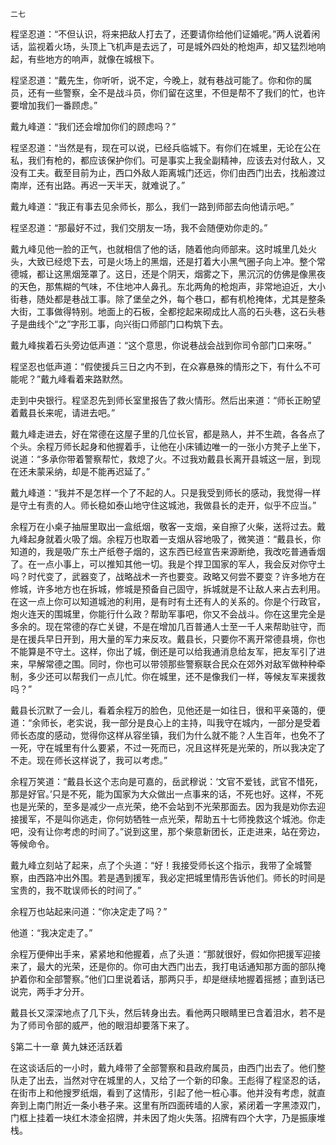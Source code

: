     二七 

   程坚忍道：“不但认识，将来把敌人打去了，还要请你给他们证婚呢。”两人说着闲话，监视着火场，头顶上飞机声是去远了，可是城外四处的枪炮声，却又猛烈地响起，有些地方的响声，就像在城根下。

   程坚忍道：“戴先生，你听听，说不定，今晚上，就有巷战可能了。你和你的属员，还有一些警察，全不是战斗员，你们留在这里，不但是帮不了我们的忙，也许要增加我们一番顾虑。”

   戴九峰道：“我们还会增加你们的顾虑吗？”

   程坚忍道：“当然是有，现在可以说，已经兵临城下。有你们在城里，无论在公在私，我们有枪的，都应该保护你们。可是事实上我全副精神，应该去对付敌人，又没有工夫。截至目前为止，西口外敌人距离城门还远，你们由西门出去，找船渡过南岸，还有出路。再迟一天半天，就难说了。”

   戴九峰道：“我正有事去见余师长，那么，我们一路到师部去向他请示吧。”

   程坚忍道：“那最好不过，我们交朋友一场，我不会随便劝你走的。”

   戴九峰见他一脸的正气，也就相信了他的话，随着他向师部来。这时城里几处火头，大致已经熄下去，可是火场上的黑烟，还是打着大小黑气圈子向上冲。整个常德城，都让这黑烟笼罩了。这日，还是个阴天，烟雾之下，黑沉沉的仿佛是像黑夜的天色，那焦糊的气味，不住地冲人鼻孔。东北两角的枪炮声，非常地迫近，大小街巷，随处都是巷战工事。除了堡垒之外，每个巷口，都有机枪掩体，尤其是整条大街，工事做得特别。地面上的石板，全都挖起来砌成比人高的石头巷，这石头巷子是曲线个“之”字形工事，向兴街口师部门口构筑下去。

   戴九峰挨着石头旁边低声道：“这个意思，你说巷战会战到你司令部门口来呀。”

   程坚忍也低声道：“假使援兵三日之内不到，在众寡悬殊的情形之下，有什么不可能呢？”戴九峰看着来路默然。

   走到中央银行。程坚忍先到师长室里报告了救火情形。然后出来道：“师长正盼望着戴县长来呢，请进去吧。”

   戴九峰走进去，好在常德在这屋子里的几位长官，都是熟人，并不生疏，各各点了个头。余程万师长起身和他握着手，让他在小床铺边唯一的一张小方凳子上坐下，说道：“多承你带着警察帮忙，救熄了火。不过我劝戴县长离开县城这一层，到现在还未蒙采纳，却是不能再迟延了。”

   戴九峰道：“我并不是怎样一个了不起的人。只是我受到师长的感动，我觉得一样是守土有责的人。师长稳如泰山地守住这城池，我做县长的走开，似乎不应当。”

   余程万在小桌子抽屉里取出一盒纸烟，敬客一支烟，亲自擦了火柴，送将过去。戴九峰起身就着火吸了烟。余程万也取着一支烟从容地吸了，微笑道：“戴县长，你知道的，我是吸广东土产纸卷子烟的，这东西已经宣告来源断绝，我改吃普通香烟了。在一点小事上，可以推知其他一切。我是个捍卫国家的军人，我会反对你守土吗？时代变了，武器变了，战略战术一齐也要变。政略又何尝不要变？许多地方在修城，许多地方也在拆城，修城是预备自己固守，拆城就是不让敌人来占去利用。在这一点上你可以知道城池的利用，是有时有土还有人的关系的。你是个行政官，炮火连天的围城里，你能行什么政？帮助军事吧，你又不会战斗。你在这里完全是多余的。现在常德的存亡关键，不是在增加几百普通人士至一千人来帮助驻守，而是在援兵早日开到，用大量的军力来反攻。戴县长，只要你不离开常德县境，你也不能算是不守土。这样，你出了城，倒还是可以给我通消息给友军，把友军引了进来，早解常德之围。同时，你也可以带领那些警察联合民众在郊外对敌军做种种牵制，多少还可以帮我们一点儿忙。你在城里，还不是像我们一样，等候友军来援救吗？”

   戴县长沉默了一会儿，看着余程万的脸色，见他还是一如往日，很和平亲蔼的，便道：“余师长，老实说，我一部分是良心上的主持，叫我守在城内，一部分是受着师长态度的感动，觉得你这样从容坐镇，我们为什么就不能？人生百年，也免不了一死，守在城里有什么要紧，不过一死而已，况且这样死是光荣的，所以我决定了不走。现在师长这样说了，我可以考虑。”

   余程万笑道：“戴县长这个志向是可嘉的，岳武穆说：‘文官不爱钱，武官不惜死，那是好官。’只是不死，能为国家为大众做出一点事来的话，不死也好。这样，不死也是光荣的，至多是减少一点光荣，绝不会站到不光荣那面去。因为我是劝你去迎接援军，不是叫你逃走，你何妨牺牲一点光荣，帮助五十七师挽救这个城池。你走吧，没有让你考虑的时间了。”说到这里，那个柴意新团长，正走进来，站在旁边，等候命令。

   戴九峰立刻站了起来，点了个头道：“好！我接受师长这个指示，我带了全城警察，由西路冲出外围。若是遇到援军，我必定把城里情形告诉他们。师长的时间是宝贵的，我不耽误师长的时间了。”

   余程万也站起来问道：“你决定走了吗？”

   他道：“我决定走了。”

   余程万便伸出手来，紧紧地和他握着，点了头道：“那就很好，假如你把援军迎接来了，最大的光荣，还是你的。你可由大西门出去，我打电话通知那方面的部队掩护着你和全部警察。”他们口里说着话，那两只手，却是继续地握着摇撼；直到话已说完，两手才分开。

   戴县长又深深地点了几下头，然后转身出去。看他两只眼睛里已含着泪水，若不是为了师司令部的威严，他的眼泪却要落下来了。

   §第二十一章 黄九妹还活跃着

   在这谈话后的一小时，戴九峰带了全部警察和县政府属员，由西门出去了。他们整队走了出去，当然对守在城里的人，又给了一个新的印象。王彪得了程坚忍的话，在街市上和他搜罗纸烟，看到了这情形，引起了他一桩心事。他并没有考虑，就直奔到上南门附近一条小巷子来。这里有所四面砖墙的人家，紧闭着一字黑漆双门，门框上挂着一块红木漆金招牌，并未因了炮火失落。招牌有四个大字，乃是振康堆栈。

